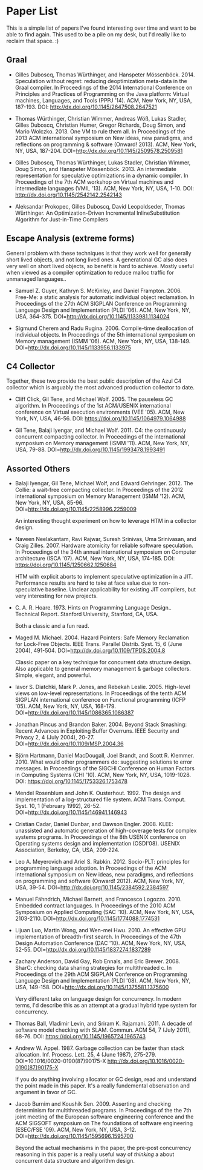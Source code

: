 # Paper List
This is a simple list of papers I've found interesting over time and want to be able to find again.  This used to be a pile on my desk, but I'd really like to reclaim that space.  :)  

## Graal

* Gilles Duboscq, Thomas Würthinger, and Hanspeter Mössenböck. 2014. Speculation without regret: reducing deoptimization meta-data in the Graal compiler. In Proceedings of the 2014 International Conference on Principles and Practices of Programming on the Java platform: Virtual machines, Languages, and Tools (PPPJ '14). ACM, New York, NY, USA, 187-193. DOI: http://dx.doi.org/10.1145/2647508.2647521

* Thomas Würthinger, Christian Wimmer, Andreas Wöß, Lukas Stadler, Gilles Duboscq, Christian Humer, Gregor Richards, Doug Simon, and Mario Wolczko. 2013. One VM to rule them all. In Proceedings of the 2013 ACM international symposium on New ideas, new paradigms, and reflections on programming & software (Onward! 2013). ACM, New York, NY, USA, 187-204. DOI=http://dx.doi.org/10.1145/2509578.2509581

* Gilles Duboscq, Thomas Würthinger, Lukas Stadler, Christian Wimmer, Doug Simon, and Hanspeter Mössenböck. 2013. An intermediate representation for speculative optimizations in a dynamic compiler. In Proceedings of the 7th ACM workshop on Virtual machines and intermediate languages (VMIL '13). ACM, New York, NY, USA, 1-10. DOI: http://dx.doi.org/10.1145/2542142.2542143

* Aleksandar Prokopec, Gilles Duboscq, David Leopoldseder, Thomas Würthinger. An Optimization-Driven Incremental InlineSubstitution Algorithm for Just-in-Time Compilers

## Escape Analysis (extreme forms) 

General problem with these techniques is that they work well for generally short lived objects, and not long lived ones.  A generational GC also does very well on short lived objects, so benefit is hard to achieve.  Mostly useful when viewed as a compiler optimization to reduce malloc traffic for unmanaged languages..

* Samuel Z. Guyer, Kathryn S. McKinley, and Daniel Frampton. 2006. Free-Me: a static analysis for automatic individual object reclamation. In Proceedings of the 27th ACM SIGPLAN Conference on Programming Language Design and Implementation (PLDI '06). ACM, New York, NY, USA, 364-375. DOI=http://dx.doi.org/10.1145/1133981.1134024

* Sigmund Cherem and Radu Rugina. 2006. Compile-time deallocation of individual objects. In Proceedings of the 5th international symposium on Memory management (ISMM '06). ACM, New York, NY, USA, 138-149. DOI=http://dx.doi.org/10.1145/1133956.1133975

## C4 Collector

Together, these two provide the best public description of the Azul C4 collector which is arguably the most advanced production collector to date.

* Cliff Click, Gil Tene, and Michael Wolf. 2005. The pauseless GC algorithm. In Proceedings of the 1st ACM/USENIX international conference on Virtual execution environments (VEE '05). ACM, New York, NY, USA, 46-56. DOI: https://doi.org/10.1145/1064979.1064988

* Gil Tene, Balaji Iyengar, and Michael Wolf. 2011. C4: the continuously concurrent compacting collector. In Proceedings of the international symposium on Memory management (ISMM '11). ACM, New York, NY, USA, 79-88. DOI=http://dx.doi.org/10.1145/1993478.1993491

## Assorted Others

* Balaji Iyengar, Gil Tene, Michael Wolf, and Edward Gehringer. 2012. The Collie: a wait-free compacting collector. In Proceedings of the 2012 international symposium on Memory Management (ISMM '12). ACM, New York, NY, USA, 85-96. DOI=http://dx.doi.org/10.1145/2258996.2259009

   An interesting thought experiment on how to leverage HTM in a collector design. 

* Naveen Neelakantam, Ravi Rajwar, Suresh Srinivas, Uma Srinivasan, and Craig Zilles. 2007. Hardware atomicity for reliable software speculation. In Proceedings of the 34th annual international symposium on Computer architecture (ISCA '07). ACM, New York, NY, USA, 174-185. DOI: https://doi.org/10.1145/1250662.1250684

   HTM with explicit aborts to implement speculative optimization in a JIT.  Performance results are hard to take at face value due to non-speculative baseline.  Unclear applicability for existing JIT compilers, but very interesting for new projects.

* C. A. R. Hoare. 1973. Hints on Programming Language Design.. Technical Report. Stanford University, Stanford, CA, USA.

   Both a classic and a fun read.

* Maged M. Michael. 2004. Hazard Pointers: Safe Memory Reclamation for Lock-Free Objects. IEEE Trans. Parallel Distrib. Syst. 15, 6 (June 2004), 491-504. DOI=http://dx.doi.org/10.1109/TPDS.2004.8

   Classic paper on a key technique for concurrent data structure design.  Also applicable to general memory management & garbage collectors.  Simple, elegant, and powerful.
   
* Iavor S. Diatchki, Mark P. Jones, and Rebekah Leslie. 2005. High-level views on low-level representations. In Proceedings of the tenth ACM SIGPLAN international conference on Functional programming (ICFP '05). ACM, New York, NY, USA, 168-179. DOI=http://dx.doi.org/10.1145/1086365.1086387 

* Jonathan Pincus and Brandon Baker. 2004. Beyond Stack Smashing: Recent Advances in Exploiting Buffer Overruns. IEEE Security and Privacy 2, 4 (July 2004), 20-27. DOI=http://dx.doi.org/10.1109/MSP.2004.36 

* Björn Hartmann, Daniel MacDougall, Joel Brandt, and Scott R. Klemmer. 2010. What would other programmers do: suggesting solutions to error messages. In Proceedings of the SIGCHI Conference on Human Factors in Computing Systems (CHI '10). ACM, New York, NY, USA, 1019-1028. DOI: https://doi.org/10.1145/1753326.1753478 

* Mendel Rosenblum and John K. Ousterhout. 1992. The design and implementation of a log-structured file system. ACM Trans. Comput. Syst. 10, 1 (February 1992), 26-52. DOI=http://dx.doi.org/10.1145/146941.146943 

*  Cristian Cadar, Daniel Dunbar, and Dawson Engler. 2008. KLEE: unassisted and automatic generation of high-coverage tests for complex systems programs. In Proceedings of the 8th USENIX conference on Operating systems design and implementation (OSDI'08). USENIX Association, Berkeley, CA, USA, 209-224. 

* Leo A. Meyerovich and Ariel S. Rabkin. 2012. Socio-PLT: principles for programming language adoption. In Proceedings of the ACM international symposium on New ideas, new paradigms, and reflections on programming and software (Onward! 2012). ACM, New York, NY, USA, 39-54. DOI=http://dx.doi.org/10.1145/2384592.2384597 

* Manuel Fähndrich, Michael Barnett, and Francesco Logozzo. 2010. Embedded contract languages. In Proceedings of the 2010 ACM Symposium on Applied Computing (SAC '10). ACM, New York, NY, USA, 2103-2110. DOI=http://dx.doi.org/10.1145/1774088.1774531 

* Lijuan Luo, Martin Wong, and Wen-mei Hwu. 2010. An effective GPU implementation of breadth-first search. In Proceedings of the 47th Design Automation Conference (DAC '10). ACM, New York, NY, USA, 52-55. DOI=http://dx.doi.org/10.1145/1837274.1837289 

*  Zachary Anderson, David Gay, Rob Ennals, and Eric Brewer. 2008. SharC: checking data sharing strategies for multithreaded c. In Proceedings of the 29th ACM SIGPLAN Conference on Programming Language Design and Implementation (PLDI '08). ACM, New York, NY, USA, 149-158. DOI=http://dx.doi.org/10.1145/1375581.1375600 

   Very different take on language design for concurrency.  In modern terms, I'd describe this as an attempt at a gradual hybrid type system for concurrency.  

*  Thomas Ball, Vladimir Levin, and Sriram K. Rajamani. 2011. A decade of software model checking with SLAM. Commun. ACM 54, 7 (July 2011), 68-76. DOI: https://doi.org/10.1145/1965724.1965743 

*  Andrew W. Appel. 1987. Garbage collection can be faster than stack allocation. Inf. Process. Lett. 25, 4 (June 1987), 275-279. DOI=10.1016/0020-0190(87)90175-X http://dx.doi.org/10.1016/0020-0190(87)90175-X 

   If you do anything involving allocator or GC design, read and understand the point made in this paper.  It's a really fundemental observation and argument in favor of GC.

*  Jacob Burnim and Koushik Sen. 2009. Asserting and checking determinism for multithreaded programs. In Proceedings of the the 7th joint meeting of the European software engineering conference and the ACM SIGSOFT symposium on The foundations of software engineering (ESEC/FSE '09). ACM, New York, NY, USA, 3-12. DOI=http://dx.doi.org/10.1145/1595696.1595700 

   Beyond the actual mechanisms in the paper, the pre-post concurrency reasoning in this paper is a really useful way of *thinking* a about concurrent data structure and algorithm design.  


